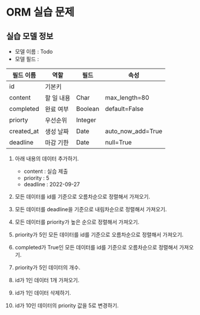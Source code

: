 # ORM 실습 문제
## 실습 모델 정보
- 모델 이름 : Todo
- 모델 필드 : 

|필드 이름|역할|필드|속성|
|----|----|----|----|
|id|기본키||||
|content|할 일 내용|Char|max_length=80|
|completed|완료 여부|Boolean|default=False|
|priorty|우선순위|Integer||
|created_at|생성 날짜|Date|auto_now_add=True|
|deadline|마감 기한|Date|null=True|

1. 아래 내용의 데이터 추가하기.
    - content : 실습 제출
    - priority : 5
    - deadline : 2022-09-27

2. 모든 데이터를 id를 기준으로 오름차순으로 정렬해서 가져오기.
 
3. 모든 데이터를 deadline을 기준으로 내림차순으로 정렬해서 가져오기.

4. 모든 데이터를 priority가 높은 순으로 정렬해서 가져오기.

5. priority가 5인 모든 데이터를 id를 기준으로 오름차순으로 정렬해서 가져오기.

6. completed가 True인 모든 데이터를 id를 기준으로 오름차순으로 정렬해서 가져오기.

7. priority가 5인 데이터의 개수.

8. id가 1인 데이터 1개 가져오기.
        
9. id가 1인 데이터 삭제하기.
        
10. id가 10인 데이터의 priority 값을 5로 변경하기.